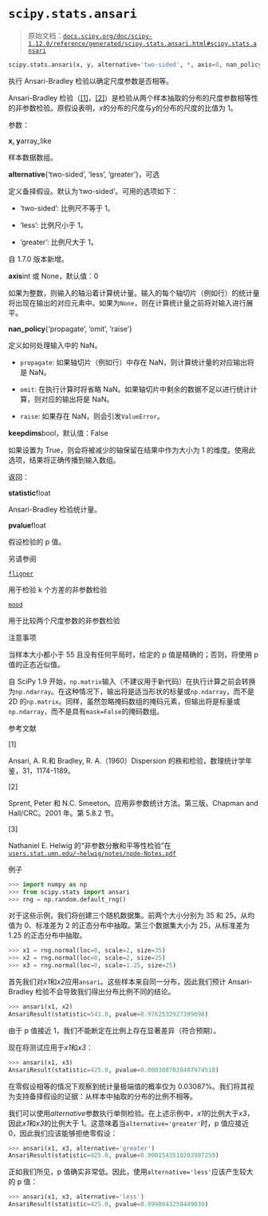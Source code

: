# `scipy.stats.ansari`

> 原始文档：[`docs.scipy.org/doc/scipy-1.12.0/reference/generated/scipy.stats.ansari.html#scipy.stats.ansari`](https://docs.scipy.org/doc/scipy-1.12.0/reference/generated/scipy.stats.ansari.html#scipy.stats.ansari)

```py
scipy.stats.ansari(x, y, alternative='two-sided', *, axis=0, nan_policy='propagate', keepdims=False)
```

执行 Ansari-Bradley 检验以确定尺度参数是否相等。

Ansari-Bradley 检验（[[1]](#id1)，[[2]](#id2)）是检验从两个样本抽取的分布的尺度参数相等性的非参数检验。原假设表明，*x*的分布的尺度与*y*的分布的尺度的比值为 1。

参数：

**x, y**array_like

样本数据数组。

**alternative**{‘two-sided’, ‘less’, ‘greater’}，可选

定义备择假设。默认为‘two-sided’。可用的选项如下：

+   ‘two-sided’: 比例尺不等于 1。

+   ‘less’: 比例尺小于 1。

+   ‘greater’: 比例尺大于 1。

自 1.7.0 版本新增。

**axis**int 或 None，默认值：0

如果为整数，则输入的轴沿着计算统计量。输入的每个轴切片（例如行）的统计量将出现在输出的对应元素中。如果为`None`，则在计算统计量之前将对输入进行展平。

**nan_policy**{‘propagate’, ‘omit’, ‘raise’}

定义如何处理输入中的 NaN。

+   `propagate`: 如果轴切片（例如行）中存在 NaN，则计算统计量的对应输出将是 NaN。

+   `omit`: 在执行计算时将省略 NaN。如果轴切片中剩余的数据不足以进行统计计算，则对应的输出将是 NaN。

+   `raise`: 如果存在 NaN，则会引发`ValueError`。

**keepdims**bool，默认值：False

如果设置为 True，则会将被减少的轴保留在结果中作为大小为 1 的维度。使用此选项，结果将正确传播到输入数组。

返回：

**statistic**float

Ansari-Bradley 检验统计量。

**pvalue**float

假设检验的 p 值。

另请参阅

[`fligner`](https://docs.scipy.org/doc/scipy-1.12.0/reference/generated/scipy.stats.fligner.html#scipy.stats.fligner "scipy.stats.fligner")

用于检验 k 个方差的非参数检验

[`mood`](https://docs.scipy.org/doc/scipy-1.12.0/reference/generated/scipy.stats.mood.html#scipy.stats.mood "scipy.stats.mood")

用于比较两个尺度参数的非参数检验

注意事项

当样本大小都小于 55 且没有任何平局时，给定的 p 值是精确的；否则，将使用 p 值的正态近似值。

自 SciPy 1.9 开始，`np.matrix`输入（不建议用于新代码）在执行计算之前会转换为`np.ndarray`。在这种情况下，输出将是适当形状的标量或`np.ndarray`，而不是 2D 的`np.matrix`。同样，虽然忽略掩码数组的掩码元素，但输出将是标量或`np.ndarray`，而不是具有`mask=False`的掩码数组。

参考文献

[1]

Ansari, A. R.和 Bradley, R. A.（1960）Dispersion 的秩和检验，数理统计学年鉴，31，1174-1189。

[2]

Sprent, Peter 和 N.C. Smeeton。应用非参数统计方法。第三版。Chapman and Hall/CRC。2001 年。第 5.8.2 节。

[3]

Nathaniel E. Helwig 的“非参数分散和平等性检验”在[`users.stat.umn.edu/~helwig/notes/npde-Notes.pdf`](http://users.stat.umn.edu/~helwig/notes/npde-Notes.pdf)

例子

```py
>>> import numpy as np
>>> from scipy.stats import ansari
>>> rng = np.random.default_rng() 
```

对于这些示例，我们将创建三个随机数据集。前两个大小分别为 35 和 25，从均值为 0、标准差为 2 的正态分布中抽取。第三个数据集大小为 25，从标准差为 1.25 的正态分布中抽取。

```py
>>> x1 = rng.normal(loc=0, scale=2, size=35)
>>> x2 = rng.normal(loc=0, scale=2, size=25)
>>> x3 = rng.normal(loc=0, scale=1.25, size=25) 
```

首先我们对*x1*和*x2*应用`ansari`。这些样本来自同一分布，因此我们预计 Ansari-Bradley 检验不会导致我们得出分布比例不同的结论。

```py
>>> ansari(x1, x2)
AnsariResult(statistic=541.0, pvalue=0.9762532927399098) 
```

由于 p 值接近 1，我们不能断定在比例上存在显著差异（符合预期）。

现在将测试应用于*x1*和*x3*：

```py
>>> ansari(x1, x3)
AnsariResult(statistic=425.0, pvalue=0.0003087020407974518) 
```

在零假设相等的情况下观察到统计量极端值的概率仅为 0.03087%。我们将其视为支持备择假设的证据：从样本中抽取的分布的比例不相等。

我们可以使用*alternative*参数执行单侧检验。在上述示例中，*x1*的比例大于*x3*，因此*x1*和*x3*的比例大于 1。这意味着当`alternative='greater'`时，p 值应接近 0，因此我们应该能够拒绝零假设：

```py
>>> ansari(x1, x3, alternative='greater')
AnsariResult(statistic=425.0, pvalue=0.0001543510203987259) 
```

正如我们所见，p 值确实非常低。因此，使用`alternative='less'`应该产生较大的 p 值：

```py
>>> ansari(x1, x3, alternative='less')
AnsariResult(statistic=425.0, pvalue=0.9998643258449039) 
```
